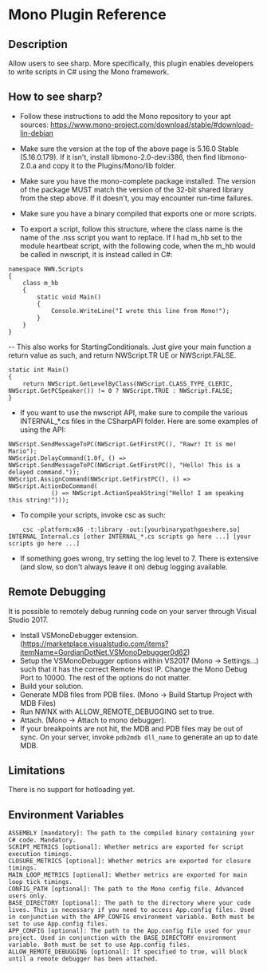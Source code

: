 # Mono Plugin Reference

## Description

Allow users to see sharp. More specifically, this plugin enables developers to write scripts in C# using the Mono framework.

## How to see sharp?

- Follow these instructions to add the Mono repository to your apt sources: https://www.mono-project.com/download/stable/#download-lin-debian
- Make sure the version at the top of the above page is 5.16.0 Stable (5.16.0.179). If it isn't, install libmono-2.0-dev:i386, then find libmono-2.0.a and copy it to the Plugins/Mono/lib folder.
- Make sure you have the mono-complete package installed. The version of the package MUST match the version of the 32-bit shared library from the step above. If it doesn't, you may encounter run-time failures.

- Make sure you have a binary compiled that exports one or more scripts.

- To export a script, follow this structure, where the class name is the name of the .nss script you want to replace. If I had m_hb set to the module heartbeat script, with the following code, when the m_hb would be called in nwscript, it is instead called in C#:

```
namespace NWN.Scripts
{
    class m_hb
    {
        static void Main()
        {
            Console.WriteLine("I wrote this line from Mono!");
        }
    }
}
```

-- This also works for StartingConditionals. Just give your main function a return value as such, and return NWScript.TR
UE or NWScript.FALSE.

```
static int Main()
{
    return NWScript.GetLevelByClass(NWScript.CLASS_TYPE_CLERIC, NWScript.GetPCSpeaker()) != 0 ? NWScript.TRUE : NWScript.FALSE;
}
```

- If you want to use the nwscript API, make sure to compile the various INTERNAL_*.cs files in the CSharpAPI folder. Here are some examples of using the API:

```
NWScript.SendMessageToPC(NWScript.GetFirstPC(), "Rawr! It is me! Mario");
NWScript.DelayCommand(1.0f, () => NWScript.SendMessageToPC(NWScript.GetFirstPC(), "Hello! This is a delayed command."));
NWScript.AssignCommand(NWScript.GetFirstPC(), () => NWScript.ActionDoCommand(
            () => NWScript.ActionSpeakString("Hello! I am speaking this string!")));
```

- To compile your scripts, invoke csc as such:

```
    csc -platform:x86 -t:library -out:[yourbinarypathgoeshere.so] INTERNAL_Internal.cs [other INTERNAL_*.cs scripts go here ...] [your scripts go here ...]
```

- If something goes wrong, try setting the log level to 7. There is extensive (and slow, so don't always leave it on) debug logging available.

## Remote Debugging

It is possible to remotely debug running code on your server through Visual Studio 2017.

- Install VSMonoDebugger extension. (https://marketplace.visualstudio.com/items?itemName=GordianDotNet.VSMonoDebugger0d62)
- Setup the VSMonoDebugger options within VS2017 (Mono -> Settings...) such that it has the correct Remote Host IP. Change the Mono Debug Port to 10000. The rest of the options do not matter.
- Build your solution.
- Generate MDB files from PDB files. (Mono -> Build Startup Project with MDB Files)
- Run NWNX with ALLOW_REMOTE_DEBUGGING set to true.
- Attach. (Mono -> Attach to mono debugger).
- If your breakpoints are not hit, the MDB and PDB files may be out of sync. On your server, invoke `pdb2mdb dll_name` to generate an up to date MDB.

## Limitations

There is no support for hotloading yet.

## Environment Variables

```
ASSEMBLY [mandatory]: The path to the compiled binary containing your C# code. Mandatory.
SCRIPT_METRICS [optional]: Whether metrics are exported for script execution timings.
CLOSURE_METRICS [optional]: Whether metrics are exported for closure timings.
MAIN_LOOP_METRICS [optional]: Whether metrics are exported for main loop tick timings.
CONFIG_PATH [optional]: The path to the Mono config file. Advanced users only.
BASE_DIRECTORY [optional]: The path to the directory where your code lives. This is necessary if you need to access App.config files. Used in conjunction with the APP_CONFIG environment variable. Both must be set to use App.config files.
APP_CONFIG [optional]: The path to the App.config file used for your project. Used in conjunction with the BASE_DIRECTORY environment variable. Both must be set to use App.config files.
ALLOW_REMOTE_DEBUGGING [optional]: If specified to true, will block until a remote debugger has been attached.

```
